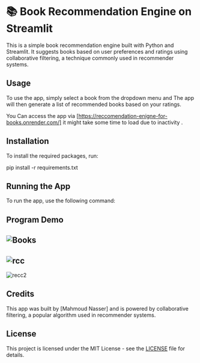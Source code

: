 # 📚 Book Recommendation Engine on Streamlit

This is a simple book recommendation engine built with Python and Streamlit. It suggests books based on user preferences and ratings using collaborative filtering, a technique commonly used in recommender systems.

## Usage
To use the app, simply select a book from the dropdown menu and The app will then generate a list of recommended books based on your ratings.

You Can access the app via [https://reccomendation-enigne-for-books.onrender.com/] it might take some time to load due to inactivity .



## Installation
To install the required packages, run:

pip install -r requirements.txt


## Running the App
To run the app, use the following command:


## Program Demo
![Books](https://github.com/Nasjr/Books-Reccomendation-Engine/assets/100250722/b3bbdea1-f477-4d30-8f0f-cc26c55cfd7b)
-------
![rcc](https://github.com/Nasjr/Books-Reccomendation-Engine/assets/100250722/e4d428e1-b790-405e-b020-8e0e35cb41cf)
--------
![recc2](https://github.com/Nasjr/Books-Reccomendation-Engine/assets/100250722/7352351f-0969-4bd0-9881-85a484899615)


## Credits
This app was built by [Mahmoud Nasser] and is powered by collaborative filtering, a popular algorithm used in recommender systems. 

## License 
This project is licensed under the MIT License - see the [LICENSE](LICENSE) file for details.
